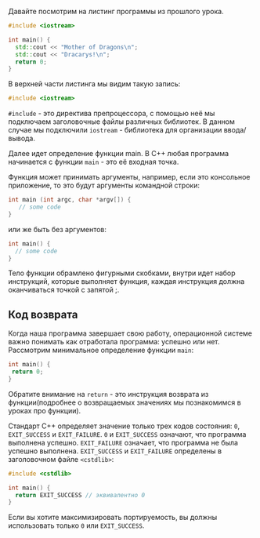 Давайте посмотрим на листинг программы из прошлого урока.

```cpp
#include <iostream> 

int main() {
  std::cout << "Mother of Dragons\n";
  std::cout << "Dracarys!\n";
  return 0;
}
```

В верхней части листинга мы видим такую запись:

```cpp
#include <iostream>
```

`#include` - это директива препроцессора, с помощью неё мы подключаем заголовочные файлы различных библиотек. В данном случае мы подключили `iostream` - библиотека для организации ввода/вывода.

Далее идет определение функции main. В С++ любая программа начинается с функции `main` - это её входная точка.

Функция может принимать аргументы, например, если это консольное приложение, то это будут аргументы командной строки:

```cpp
int main (int argc, char *argv[]) {
   // some code
}
```

или же быть без аргументов:

```cpp
int main() {
  // some code
}
```

Тело функции обрамлено фигурными скобками, внутри идет набор инструкций, которые выполняет функция, каждая инструкция должна оканчиваться точкой с запятой ;.

## Код возврата

Когда наша программа завершает свою работу, операционной системе важно понимать как отработала программа: успешно или нет. Рассмотрим минимальное определение функции `main`:

 ```cpp
int main() {
  return 0;
}
```

Обратите внимание на `return` - это инструкция возврата из функции(подробнее о возвращаемых значениях мы познакомимся в уроках про функции).

Стандарт C++ определяет значение только трех кодов состояния: `0`, `EXIT_SUCCESS` и `EXIT_FAILURE`. `0` и `EXIT_SUCCESS` означают, что программа выполнена успешно. `EXIT_FAILURE` означает, что программа не была успешно выполнена. `EXIT_SUCCESS` и `EXIT_FAILURE` определены в заголовочном файле `<cstdlib>`:

```cpp
#include <cstdlib>

int main() {
  return EXIT_SUCCESS // эквивалентно 0
}
```

Если вы хотите максимизировать портируемость, вы должны использовать только `0` или `EXIT_SUCCESS`.
